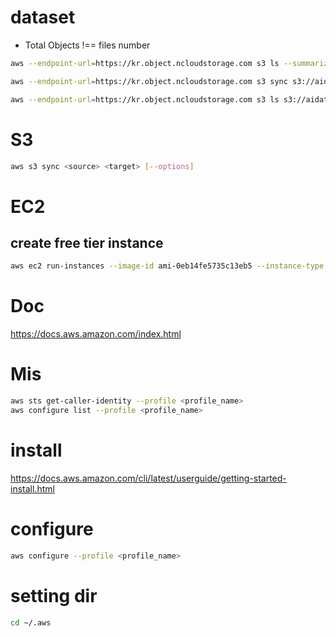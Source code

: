 # dataset
- Total Objects !== files number
```bash
aws --endpoint-url=https://kr.object.ncloudstorage.com s3 ls --summarize s3://aidata-2021-01-052/"088.주차 공간 탐색을 위한 차량 관점 복합 데이터"/05.초기데이터/1.Dataset/
```
```bash
aws --endpoint-url=https://kr.object.ncloudstorage.com s3 sync s3://aidata-2021-01-052/"088.주차 공간 탐색을 위한 차량 관점 복합 데이터"/05.초기데이터/1.Dataset/ /home/s/Downloads
```
```bash
aws --endpoint-url=https://kr.object.ncloudstorage.com s3 ls s3://aidata-2021-01-052/"088.주차 공간 탐색을 위한 차량 관점 복합 데이터"/05.초기데이터/1.Dataset/ | grep PRE | wc -l
```


# S3
```bash
aws s3 sync <source> <target> [--options]
```


# EC2
## create free tier instance
```bash
aws ec2 run-instances --image-id ami-0eb14fe5735c13eb5 --instance-type t2.micro --key-name <key pairs>
```

# Doc
https://docs.aws.amazon.com/index.html


# Mis
```bash
aws sts get-caller-identity --profile <profile_name>
aws configure list --profile <profile_name>
```

# install
https://docs.aws.amazon.com/cli/latest/userguide/getting-started-install.html

# configure
```bash
aws configure --profile <profile_name>
```

# setting dir
```bash
cd ~/.aws
```
